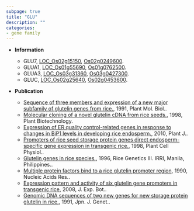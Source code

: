 ```yaml
---
subpage: true
title: "GLU"
description: ""
categories:
- gene family
---
```


* **Information**  
    + GLU7, [LOC_Os02g15150](http://rice.plantbiology.msu.edu/cgi-bin/ORF_infopage.cgi?orf=LOC_Os02g15150), [Os02g0249600](http://rapdb.dna.affrc.go.jp/viewer/gbrowse_details/irgsp1?name=Os02g0249600).
    + GLUA1, [LOC_Os01g55690](http://rice.plantbiology.msu.edu/cgi-bin/ORF_infopage.cgi?orf=LOC_Os01g55690), [Os01g0762500](http://rapdb.dna.affrc.go.jp/viewer/gbrowse_details/irgsp1?name=Os01g0762500).
    + GLUA3, [LOC_Os03g31360](http://rice.plantbiology.msu.edu/cgi-bin/ORF_infopage.cgi?orf=LOC_Os03g31360), [Os03g0427300](http://rapdb.dna.affrc.go.jp/viewer/gbrowse_details/irgsp1?name=Os03g0427300).
    + GLUC, [LOC_Os02g25640](http://rice.plantbiology.msu.edu/cgi-bin/ORF_infopage.cgi?orf=LOC_Os02g25640), [Os02g0453600](http://rapdb.dna.affrc.go.jp/viewer/gbrowse_details/irgsp1?name=Os02g0453600).

* **Publication**  
    + [Sequence of three members and expression of a new major subfamily of glutelin genes from rice.](http://www.ncbi.nlm.nih.gov/pubmed?term=Sequence+of+three+members+and+expression+of+a+new+major+subfamily+of+glutelin+genes+from+rice.%5BTitle%5D), 1991, Plant Mol. Biol..
    + [Molecular cloning of a novel glutelin cDNA from rice seeds.](http://www.ncbi.nlm.nih.gov/pubmed?term=Molecular+cloning+of+a+novel+glutelin+cDNA+from+rice+seeds.%5BTitle%5D), 1998, Plant Biotechnology.
    + [Expression of ER quality control-related genes in response to changes in BiP1 levels in developing rice endosperm.](http://www.ncbi.nlm.nih.gov/pubmed?term=Expression+of+ER+quality+control-related+genes+in+response+to+changes+in+BiP1+levels+in+developing+rice+endosperm.%5BTitle%5D), 2010, Plant J..
    + [Promoters of rice seed storage protein genes direct endosperm-specific gene expression in transgenic rice.](http://www.ncbi.nlm.nih.gov/pubmed?term=Promoters+of+rice+seed+storage+protein+genes+direct+endosperm-specific+gene+expression+in+transgenic+rice.%5BTitle%5D), 1998, Plant Cell Physiol..
    + [Glutelin genes in rice species.](http://www.ncbi.nlm.nih.gov/pubmed?term=Glutelin+genes+in+rice+species.%5BTitle%5D), 1996, Rice Genetics III. IRRI, Manila, Philippines..
    + [Multiple protein factors bind to a rice glutelin promoter region](http://www.ncbi.nlm.nih.gov/pubmed?term=Multiple+protein+factors+bind+to+a+rice+glutelin+promoter+region%5BTitle%5D), 1990, Nucleic Acids Res..
    + [Expression pattern and activity of six glutelin gene promoters in transgenic rice](http://www.ncbi.nlm.nih.gov/pubmed?term=Expression+pattern+and+activity+of+six+glutelin+gene+promoters+in+transgenic+rice%5BTitle%5D), 2008, J. Exp. Bot..
    + [Genomic DNA sequences of two new genes for new storage protein glutelin in rice.](http://www.ncbi.nlm.nih.gov/pubmed?term=Genomic+DNA+sequences+of+two+new+genes+for+new+storage+protein+glutelin+in+rice.%5BTitle%5D), 1991, Jpn. J. Genet..


